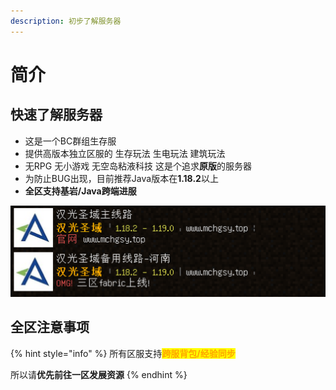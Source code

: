 ```yaml
---
description: 初步了解服务器
---
```


# 简介

## 快速了解服务器

* 这是一个BC群组生存服
* 提供高版本独立区服的 生存玩法 生电玩法 建筑玩法
* 无RPG 无小游戏 无空岛粘液科技   这是个追求**原版**的服务器
* 为防止BUG出现，目前推荐Java版本在**1.18.2**以上
* **全区支持基岩/Java跨端进服**

![游戏内截图](.gitbook/assets/1.png)

## 全区注意事项

{% hint style="info" %}
所有区服支持<mark style="color:orange;">**跨服背包/经验同步**</mark>

所以请**优先前往一区发展资源**
{% endhint %}

